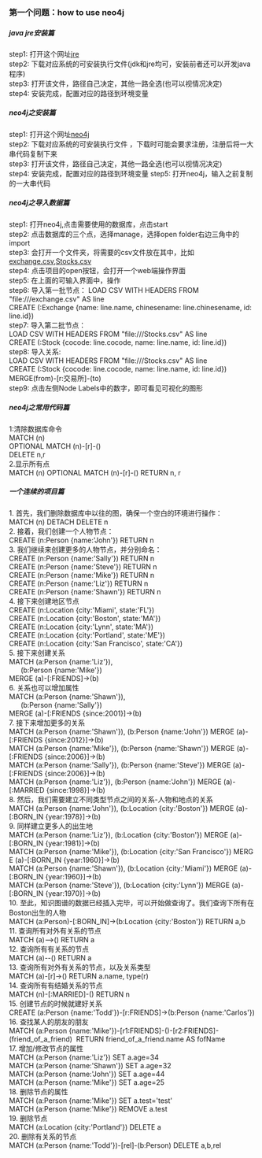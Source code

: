 ### 第一个问题：how to use neo4j

##### java jre安装篇
step1: 打开这个网址[jre](https://www.oracle.com/java/technologies/javase-downloads.html)  
step2: 下载对应系统的可安装执行文件(jdk和jre均可，安装前者还可以开发java程序)  
step3: 打开该文件，路径自己决定，其他一路全选(也可以视情况决定)  
step4: 安装完成，配置对应的路径到环境变量

##### neo4j之安装篇
step1: 打开这个网址[neo4j](https://neo4j.com/download-center/)  
step2: 下载对应系统的可安装执行文件  ，下载时可能会要求注册，注册后将一大串代码复制下来  
step3: 打开该文件，路径自己决定，其他一路全选(也可以视情况决定)  
step4: 安装完成，配置对应的路径到环境变量
step5: 打开neo4j，输入之前复制的一大串代码

##### neo4j之导入数据篇
step1: 打开neo4j,点击需要使用的数据库，点击start  
step2: 点击数据库的三个点，选择manage，选择open folder右边三角中的import  
step3: 会打开一个文件夹，将需要的csv文件放在其中，比如[exchange.csv](),[Stocks.csv]()  
step4: 点击项目的open按钮，会打开一个web端操作界面  
step5: 在上面的可输入界面中，操作  
step6: 导入第一批节点：
LOAD CSV WITH HEADERS FROM "file:///exchange.csv" AS line  
CREATE (:Exchange {name: line.name, chinesename: line.chinesename, id: line.id})  
step7: 导入第二批节点：  
LOAD CSV WITH HEADERS FROM "file:///Stocks.csv" AS line  
CREATE (:Stock {cocode: line.cocode, name: line.name, id: line.id})  
step8: 导入关系:  
LOAD CSV WITH HEADERS FROM "file:///Stocks.csv" AS line  
CREATE (:Stock {cocode: line.cocode, name: line.name, id: line.id})  
MERGE(from)-[r:交易所]-(to)  
step9: 点击左侧Node Labels中的数字，即可看见可视化的图形

##### neo4j之常用代码篇
1:清除数据库命令  
MATCH (n)  
OPTIONAL MATCH (n)-[r]-()  
DELETE n,r  
2.显示所有点  
MATCH (n) OPTIONAL MATCH (n)-[r]-() RETURN n, r

##### 一个连续的项目篇
1. 首先，我们删除数据库中以往的图，确保一个空白的环境进行操作：  
MATCH (n) DETACH DELETE n  
2. 接着，我们创建一个人物节点：  
CREATE (n:Person {name:'John'}) RETURN n  
3. 我们继续来创建更多的人物节点，并分别命名：  
CREATE (n:Person {name:'Sally'}) RETURN n  
CREATE (n:Person {name:'Steve'}) RETURN n  
CREATE (n:Person {name:'Mike'}) RETURN n  
CREATE (n:Person {name:'Liz'}) RETURN n  
CREATE (n:Person {name:'Shawn'}) RETURN n  
4. 接下来创建地区节点  
CREATE (n:Location {city:'Miami', state:'FL'})  
CREATE (n:Location {city:'Boston', state:'MA'})  
CREATE (n:Location {city:'Lynn', state:'MA'})  
CREATE (n:Location {city:'Portland', state:'ME'})  
CREATE (n:Location {city:'San Francisco', state:'CA'})  
5. 接下来创建关系  
MATCH (a:Person {name:'Liz'}),   
      (b:Person {name:'Mike'})   
MERGE (a)-[:FRIENDS]->(b)  
6. 关系也可以增加属性  
MATCH (a:Person {name:'Shawn'}),   
      (b:Person {name:'Sally'})   
MERGE (a)-[:FRIENDS {since:2001}]->(b)  
7. 接下来增加更多的关系
MATCH (a:Person {name:'Shawn'}), (b:Person {name:'John'}) MERGE (a)-[:FRIENDS {since:2012}]->(b)  
MATCH (a:Person {name:'Mike'}), (b:Person {name:'Shawn'}) MERGE (a)-[:FRIENDS {since:2006}]->(b)  
MATCH (a:Person {name:'Sally'}), (b:Person {name:'Steve'}) MERGE (a)-[:FRIENDS {since:2006}]->(b)  
MATCH (a:Person {name:'Liz'}), (b:Person {name:'John'}) MERGE (a)-[:MARRIED {since:1998}]->(b)  
8. 然后，我们需要建立不同类型节点之间的关系-人物和地点的关系  
MATCH (a:Person {name:'John'}), (b:Location {city:'Boston'}) MERGE (a)-[:BORN_IN {year:1978}]->(b)  
9. 同样建立更多人的出生地  
MATCH (a:Person {name:'Liz'}), (b:Location {city:'Boston'}) MERGE (a)-[:BORN_IN {year:1981}]->(b)  
MATCH (a:Person {name:'Mike'}), (b:Location {city:'San Francisco'}) MERGE (a)-[:BORN_IN {year:1960}]->(b)  
MATCH (a:Person {name:'Shawn'}), (b:Location {city:'Miami'}) MERGE (a)-[:BORN_IN {year:1960}]->(b)  
MATCH (a:Person {name:'Steve'}), (b:Location {city:'Lynn'}) MERGE (a)-[:BORN_IN {year:1970}]->(b)  
10. 至此，知识图谱的数据已经插入完毕，可以开始做查询了。我们查询下所有在Boston出生的人物  
MATCH (a:Person)-[:BORN_IN]->(b:Location {city:'Boston'}) RETURN a,b  
11. 查询所有对外有关系的节点  
MATCH (a)-->() RETURN a  
12. 查询所有有关系的节点  
MATCH (a)--() RETURN a  
13. 查询所有对外有关系的节点，以及关系类型  
MATCH (a)-[r]->() RETURN a.name, type(r)  
14. 查询所有有结婚关系的节点  
MATCH (n)-[:MARRIED]-() RETURN n  
15. 创建节点的时候就建好关系  
CREATE (a:Person {name:'Todd'})-[r:FRIENDS]->(b:Person {name:'Carlos'})  
16. 查找某人的朋友的朋友  
MATCH (a:Person {name:'Mike'})-[r1:FRIENDS]-()-[r2:FRIENDS]-(friend_of_a_friend)   RETURN friend_of_a_friend.name AS fofName  
17. 增加/修改节点的属性  
MATCH (a:Person {name:'Liz'}) SET a.age=34  
MATCH (a:Person {name:'Shawn'}) SET a.age=32  
MATCH (a:Person {name:'John'}) SET a.age=44  
MATCH (a:Person {name:'Mike'}) SET a.age=25  
18. 删除节点的属性  
MATCH (a:Person {name:'Mike'}) SET a.test='test'  
MATCH (a:Person {name:'Mike'}) REMOVE a.test  
19. 删除节点  
MATCH (a:Location {city:'Portland'}) DELETE a  
20. 删除有关系的节点  
MATCH (a:Person {name:'Todd'})-[rel]-(b:Person) DELETE a,b,rel  

